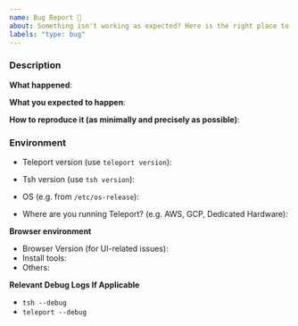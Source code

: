 ```yaml
---
name: Bug Report 🐛
about: Something isn't working as expected? Here is the right place to report.
labels: "type: bug"
---
```


### Description

**What happened**:

**What you expected to happen**:

**How to reproduce it (as minimally and precisely as possible)**:

### Environment
- Teleport version (use `teleport version`):
- Tsh version (use `tsh version`):
- OS (e.g. from `/etc/os-release`):

- Where are you running Teleport? (e.g. AWS, GCP, Dedicated Hardware):

**Browser environment**

- Browser Version (for UI-related issues):
- Install tools:
- Others:

**Relevant Debug Logs If Applicable**

- `tsh --debug`
- `teleport --debug`
